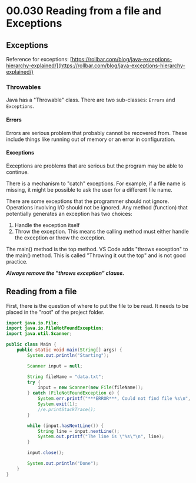 # 00.030 Reading from a file and Exceptions

## Exceptions

Reference for exceptions: [https://rollbar.com/blog/java-exceptions-hierarchy-explained/](https://rollbar.com/blog/java-exceptions-hierarchy-explained/)

### Throwables

Java has a "Throwable" class.  There are two sub-classes: `Errors` and `Exceptions`.

#### Errors

Errors are serious problem that probably cannot be recovered from.  These include things like running out of memory or an error in configuration.

#### Exceptions

Exceptions are problems that are serious but the program may be able to continue.

There is a mechanism to "catch" exceptions.  For example, if a file name is missing, it might be possible to ask the user for a different file name.


There are some exceptions that the programmer should not ignore.  Operations involving I/O should not be ignored.  Any method (function) that potentially generates an exception has two choices:

1. Handle the exception itself
2. Throw the exception.  This means the calling method must either handle the exception or throw the exception.

The main() method is the top method.  VS Code adds "throws exception" to the main() method.  This is called "Throwing it out the top" and is not good practice.

***Always remove the "throws exception" clause.***  

## Reading from a file

First, there is the question of where to put the file to be read.  It needs to be placed in the "root" of the project folder.  

```java
import java.io.File;
import java.io.FileNotFoundException;
import java.util.Scanner;

public class Main {
    public static void main(String[] args) {
        System.out.println("Starting");

        Scanner input = null;

        String fileName = "data.txt";
        try {
            input = new Scanner(new File(fileName));
        } catch (FileNotFoundException e) {
            System.err.printf("***ERROR***, Could not find file %s\n", fileName);
            System.exit(1);
            //e.printStackTrace();
        }

        while (input.hasNextLine()) {
            String line = input.nextLine();
            System.out.printf("The line is \"%s\"\n", line);
        }

        input.close();

        System.out.println("Done");
    }
}
```
